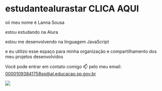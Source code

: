 # estudantealurastar CLICA AQUI
oii meu nome é Lanna Sousa

 estou estudando na Alura
 
estou me desenvolvendo na linguagem JavaScript

e eu utilizo esse espaço para minha organização e compartilhamento dos meu projetos desenvolvidos

Você pode entrar em contato comigo 📫 pelo meu email: 00001093841758sp@al.educacao.sp.gov.br

![](https://media1.tenor.com/m/zJ1OVszuPDQAAAAC/hanako-kun-tbhk.gif)

